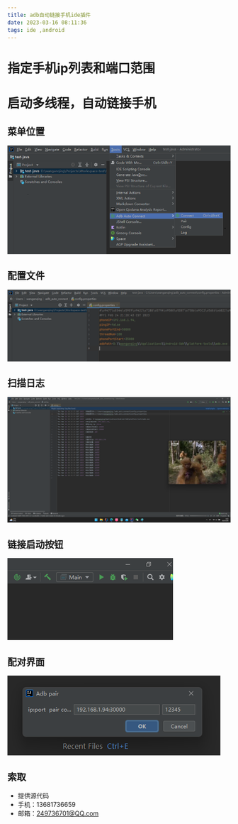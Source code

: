 ```yaml
---
title: adb自动链接手机ide插件
date: 2023-03-16 08:11:36
tags: ide ,android
---
```


# 指定手机ip列表和端口范围
# 启动多线程，自动链接手机

## 菜单位置

![](adb-auto-connect-idea-plugin/img.png)

## 配置文件

![](adb-auto-connect-idea-plugin/img_1.png)

## 扫描日志

![](adb-auto-connect-idea-plugin/img_2.png)

## 链接启动按钮

![](adb-auto-connect-idea-plugin/img_3.png)

## 配对界面

![](adb-auto-connect-idea-plugin/img_4.png)

## 索取

* 提供源代码
* 手机：13681736659
* 邮箱：249736701@QQ.com

